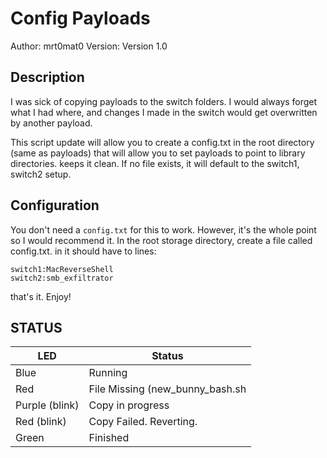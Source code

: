 # Config Payloads

Author: mrt0mat0
Version: Version 1.0

## Description

I was sick of copying payloads to the switch folders. I would always forget what I had where, and changes I made in the switch would get overwritten by another payload. 

This script update will allow you to create a config.txt in the root directory (same as payloads) that will allow you to set payloads to point to library directories. keeps it clean. If no file exists, it will default to the switch1, switch2 setup.

## Configuration

You don't need a `config.txt` for this to work. However, it's the whole point so I would recommend it. In the root storage directory, create a file called config.txt. in it should have to lines:
```
switch1:MacReverseShell
switch2:smb_exfiltrator
```

that's it. Enjoy!

## STATUS

| LED              | Status                                |
| ---------------- | ------------------------------------- |
| Blue             | Running                               |
| Red              | File Missing (new_bunny_bash.sh       |
| Purple (blink)   | Copy in progress                      |
| Red (blink)      | Copy Failed. Reverting.               |
| Green            | Finished                              |